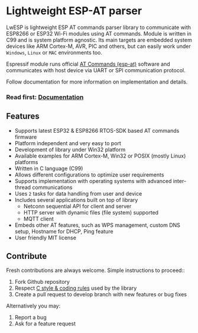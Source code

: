 # Lightweight ESP-AT parser

LwESP is lightweight ESP AT commands parser library to communicate with ESP8266 or ESP32 Wi-Fi modules using AT commands.
Module is written in C99 and is system platform agnostic. Its main targets are embedded system devices like ARM Cortex-M, AVR, PIC and others, but can easily work under `Windows`, `Linux` or `MAC` environments too.

Espressif module runs official [AT Commands (esp-at)](https://github.com/espressif/esp-at) software and communicates with host device via UART or SPI communication protocol.

Follow documentation for more information on implementation and details.

<h3>Read first: <a href="https://docs.majerle.eu/projects/lwesp/">Documentation</a></h3>

## Features

- Supports latest ESP32 & ESP8266 RTOS-SDK based AT commands firmware
- Platform independent and very easy to port
- Development of library under Win32 platform
- Available examples for ARM Cortex-M, Win32 or POSIX (mostly Linux) platforms
- Written in C language (C99)
- Allows different configurations to optimize user requirements
- Supports implementation with operating systems with advanced inter-thread communications
- Uses `2` tasks for data handling from user and device
- Includes several applications built on top of library
  - Netconn sequential API for client and server
  - HTTP server with dynamic files (file system) supported
  - MQTT client
- Embeds other AT features, such as WPS management, custom DNS setup, Hostname for DHCP, Ping feature
- User friendly MIT license

## Contribute

Fresh contributions are always welcome. Simple instructions to proceed::

1. Fork Github repository
2. Respect [C style & coding rules](https://github.com/MaJerle/c-code-style) used by the library
3. Create a pull request to develop branch with new features or bug fixes

Alternatively you may:

1. Report a bug
2. Ask for a feature request
